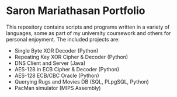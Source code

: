 # Saron Mariathasan Portfolio
This repository contains scripts and programs written in a variety of languages, some as part of my university coursework and others for personal enjoyment. The included projects are:

- Single Byte XOR Decoder (Python)
- Repeating Key XOR Cipher & Decoder (Python)
- DNS Client and Server (Java)
- AES-128 in ECB Cipher & Decoder (Python)
- AES-128 ECB/CBC Oracle (Python)
- Querying Rugs and Movies DB (SQL, PLpgSQL, Python)
- PacMan simulator (MIPS Assembly)

